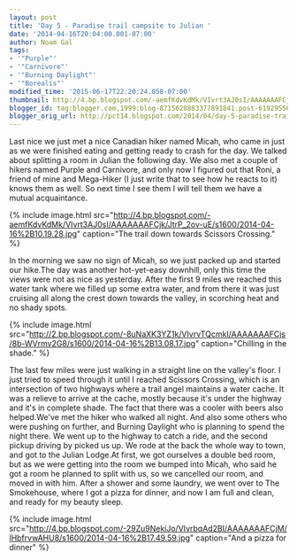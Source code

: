 ```yaml
---
layout: post
title: 'Day 5 - Paradise trail campsite to Julian '
date: '2014-04-16T20:04:00.001-07:00'
author: Noam Gal
tags:
- '"Purple"'
- '"Carnivore"'
- '"Burning Daylight"'
- '"Borealis"'
modified_time: '2015-06-17T22:20:24.058-07:00'
thumbnail: http://4.bp.blogspot.com/-aemfKdvKdMk/VIvrt3AJ0sI/AAAAAAAFCjk/JtrP_2ov-uE/s72-c/2014-04-16%2B10.19.28.jpg
blogger_id: tag:blogger.com,1999:blog-8715620883377891841.post-6192955617658409181
blogger_orig_url: http://pct14.blogspot.com/2014/04/day-5-paradise-trail-campsite-to-julian.html
---
```

Last nice we just met a nice Canadian hiker named Micah, who came in just as we were finished eating and getting ready to crash for the day. We talked about splitting a room in Julian the following day. We also met a couple of hikers named Purple and Carnivore, and only now I figured out that Roni, a friend of mine and Mega-Hiker (I just write that to see how he reacts to it) knows them as well. So next time I see them I will tell them we have a mutual acquaintance.

{% include image.html src="http://4.bp.blogspot.com/-aemfKdvKdMk/VIvrt3AJ0sI/AAAAAAAFCjk/JtrP_2ov-uE/s1600/2014-04-16%2B10.19.28.jpg" caption="The trail down towards Scissors Crossing." %}

In the morning we saw no sign of Micah, so we just packed up and started our hike.The day was another hot-yet-easy downhill, only this time the views were not as nice as yesterday. After the first 9 miles we reached this water tank where we filled up some extra water, and from there it was just cruising all along the crest down towards the valley, in scorching heat and no shady spots.

{% include image.html src="http://2.bp.blogspot.com/-8uNaXK3YZ1k/VIvrvTQcmkI/AAAAAAAFCjs/8b-WVrmv2G8/s1600/2014-04-16%2B13.08.17.jpg" caption="Chilling in the shade." %}

The last few miles were just walking in a straight line on the valley's floor. I just tried to speed through it until I reached Scissors Crossing, which is an intersection of two highways where a trail angel maintains a water cache. It was a relieve to arrive at the cache, mostly because it's under the highway and it's in complete shade. The fact that there was a cooler with beers also helped.We've met the hiker who walked all night. And also some others who were pushing on further, and Burning Daylight who is planning to spend the night there. We went up to the highway to catch a ride, and the second pickup driving by picked us up. We rode at the back the whole way to town, and got to the Julian Lodge.At first, we got ourselves a double bed room, but as we were getting into the room we bumped into Micah, who said he got a room he planned to split with us, so we cancelled our room, and moved in with him. After a shower and some laundry, we went over to The Smokehouse, where I got a pizza for dinner, and now I am full and clean, and ready for my beauty sleep.

{% include image.html src="http://4.bp.blogspot.com/-29Zu9NekiJo/VIvrbqAd2BI/AAAAAAAFCjM/lHbfrvwAHU8/s1600/2014-04-16%2B17.49.59.jpg" caption="And a pizza for dinner" %}
